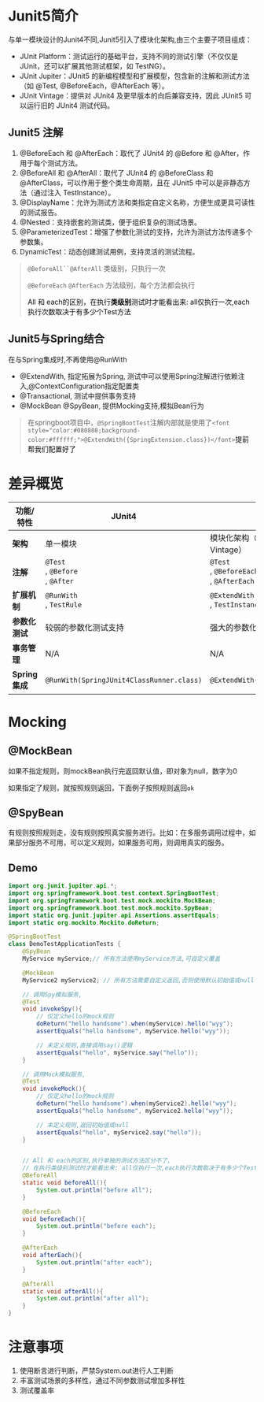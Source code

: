# Junit5简介
与单一模块设计的Junit4不同,Junit5引入了模块化架构,由三个主要子项目组成：

+ JUnit Platform：测试运行的基础平台，支持不同的测试引擎（不仅仅是 JUnit，还可以扩展其他测试框架，如 TestNG）。
+ JUnit Jupiter：JUnit5 的新编程模型和扩展模型，包含新的注解和测试方法（如 @Test, @BeforeEach，@AfterEach 等）。
+ JUnit Vintage：提供对 JUnit4 及更早版本的向后兼容支持，因此 JUnit5 可以运行旧的 JUnit4 测试代码。

## Junit5 注解
1. @BeforeEach 和 @AfterEach：取代了 JUnit4 的 @Before 和 @After，作用于每个测试方法。
2. @BeforeAll 和 @AfterAll：取代了 JUnit4 的 @BeforeClass 和 @AfterClass，可以作用于整个类生命周期，且在 JUnit5 中可以是非静态方法（通过注入 TestInstance）。
3. @DisplayName：允许为测试方法和类指定自定义名称，方便生成更具可读性的测试报告。
4. @Nested：支持嵌套的测试类，便于组织复杂的测试场景。
5. @ParameterizedTest：增强了参数化测试的支持，允许为测试方法传递多个参数集。
6. DynamicTest：动态创建测试用例，支持灵活的测试流程。

> `@BeforeAll``@AfterAll` 类级别，只执行一次
>
> `@BeforeEach` `@AfterEach` 方法级别，每个方法都会执行
>
> <font style="color:#080808;background-color:#ffffff;">All 和 each的区别，在执行</font>**<font style="color:#080808;background-color:#ffffff;">类级别</font>**<font style="color:#080808;background-color:#ffffff;">测试时才能看出来: all仅执行一次,each执行次数取决于有多少个Test方法</font>
>



## Junit5与Spring结合
在与Spring集成时,不再使用@RunWith

+ @ExtendWith, 指定拓展为Spring, 测试中可以使用Spring注解进行依赖注入,@ContextConfiguration指定配置类
+ @Transactional, 测试中提供事务支持
+ @MockBean @SpyBean, 提供Mocking支持,模拟Bean行为

> 在springboot项目中，`@SpringBootTest`注解内部就是使用了`<font style="color:#080808;background-color:#ffffff;">@ExtendWith({SpringExtension.class})</font>`<font style="color:#080808;background-color:#ffffff;">提前帮我们配置好了</font>
>

# 差异概览
| 功能/特性 | **JUnit4** | **JUnit5** | **Spring Test** |
| --- | --- | --- | --- |
| **架构** | 单一模块 | 模块化架构（Platform, Jupiter, Vintage） | 基于 TestContext 框架，与 JUnit 集成 |
| **注解** | `@Test`<br/>, `@Before`<br/>, `@After` | `@Test`<br/>, `@BeforeEach`<br/>, `@AfterEach` | `@ContextConfiguration`<br/>, `@Transactional` |
| **扩展机制** | `@RunWith`<br/>, `TestRule` | `@ExtendWith`<br/>, `TestInstance` | `@ExtendWith(SpringExtension.class)` |
| **参数化测试** | 较弱的参数化测试支持 | 强大的参数化测试支持 | 与 Spring 环境集成，支持 Mock 和依赖注入 |
| **事务管理** | N/A | N/A | 支持 `@Transactional`<br/>，测试完成后自动回滚 |
| **Spring 集成** | `@RunWith(SpringJUnit4ClassRunner.class)` | `@ExtendWith(SpringExtension.class)` | 内置的对 Spring 上下文的管理和 Bean 注入支持 |


# Mocking
## @MockBean
如果不指定规则，则mockBean执行完返回默认值，即对象为null，数字为0

如果指定了规则，就按照规则返回，下面例子按照规则返回`ok`

## @SpyBean
有规则按照规则走，没有规则按照真实服务进行。比如：在多服务调用过程中，如果部分服务不可用，可以定义规则，如果服务可用，则调用真实的服务。

## Demo
```java
import org.junit.jupiter.api.*;
import org.springframework.boot.test.context.SpringBootTest;
import org.springframework.boot.test.mock.mockito.MockBean;
import org.springframework.boot.test.mock.mockito.SpyBean;
import static org.junit.jupiter.api.Assertions.assertEquals;
import static org.mockito.Mockito.doReturn;

@SpringBootTest
class DemoTestApplicationTests {
    @SpyBean
    MyService myService;// 所有方法使用myService方法,可自定义覆盖

    @MockBean
    MyService2 myService2; // 所有方法需要自定义返回,否则使用默认初始值或null

    // 调用Spy模拟服务,
    @Test
    void invokeSpy(){
        // 仅定义hello的mock规则
        doReturn("hello handsome").when(myService).hello("wyy");
        assertEquals("hello handsome", myService.hello("wyy"));

        // 未定义规则,直接调用say()逻辑
        assertEquals("hello", myService.say("hello"));
    }

    // 调用Mock模拟服务,
    @Test
    void invokeMock(){
        // 仅定义hello的mock规则
        doReturn("hello handsome").when(myService2).hello("wyy");
        assertEquals("hello handsome", myService2.hello("wyy"));

        // 未定义规则,返回初始值或null
        assertEquals("hello", myService2.say("hello"));
    }


    // All 和 each的区别,执行单独的测试方法区分不了,
    // 在执行类级别测试时才能看出来: all仅执行一次,each执行次数取决于有多少个Test方法
    @BeforeAll
    static void beforeAll(){
        System.out.println("before all");
    }

    @BeforeEach
    void beforeEach(){
        System.out.println("before each");
    }

    @AfterEach
    void afterEach(){
        System.out.println("after each");
    }

    @AfterAll
    static void afterAll(){
        System.out.println("after all");
    }
}

```

# 注意事项
1. 使用断言进行判断，严禁System.out进行人工判断
2. 丰富测试场景的多样性，通过不同参数测试增加多样性
3. 测试覆盖率

